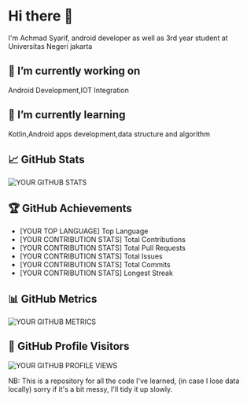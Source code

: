 # Hi there 👋

I'm Achmad Syarif, android developer as well as 3rd year student at Universitas Negeri jakarta 

## 🔭 I’m currently working on
Android Development,IOT Integration

## 🌱 I’m currently learning
Kotlin,Android apps development,data structure and algorithm

## 📈 GitHub Stats
![YOUR GITHUB STATS](https://github-readme-stats.vercel.app/api?username=achmadsyarif252&show_icons=true)

## 🏆 GitHub Achievements
- [YOUR TOP LANGUAGE] Top Language
- [YOUR CONTRIBUTION STATS] Total Contributions
- [YOUR CONTRIBUTION STATS] Total Pull Requests
- [YOUR CONTRIBUTION STATS] Total Issues
- [YOUR CONTRIBUTION STATS] Total Commits
- [YOUR CONTRIBUTION STATS] Longest Streak

## 📊 GitHub Metrics
![YOUR GITHUB METRICS](https://metrics.lecoq.io/achmadsyarif252)

## 🌟 GitHub Profile Visitors
![YOUR GITHUB PROFILE VIEWS](https://komarev.com/ghpvc/?username=achmadsyarif252)


NB: This is a repository for all the code I've learned, (in case I lose data locally) sorry if it's a bit messy, I'll tidy it up slowly.

<!---
achmadsyarif252/achmadsyarif252 is a ✨ special ✨ repository because its `README.md` (this file) appears on your GitHub profile.
You can click the Preview link to take a look at your changes.
--->
